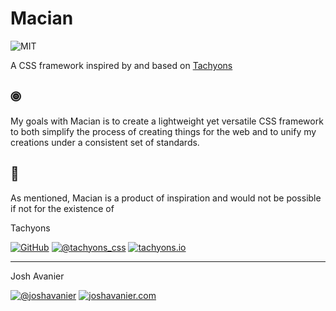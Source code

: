 # Macian

![MIT](https://joshavanier.github.io/badges/mit.svg)

A CSS framework inspired by and based on [Tachyons](https://tachyons.io/)

## 🞋

My goals with Macian is to create a lightweight yet versatile CSS framework to both simplify the process of creating things for the web and to unify my creations under a consistent set of standards.

## 📜

As mentioned, Macian is a product of inspiration and would not be possible if not for the existence of

Tachyons

[![GitHub](https://joshavanier.github.io/badges/github.svg)](https://github.com/tachyons-css/tachyons/) [![@tachyons_css](https://joshavanier.github.io/badges/twitter.svg)](https://twitter.com/tachyons_css) [![tachyons.io](https://joshavanier.github.io/badges/website.svg)](https://tachyons.io)

---

Josh Avanier

[![@joshavanier](https://joshavanier.github.io/badges/twitter.svg)](https://twitter.com/joshavanier) [![joshavanier.com](https://joshavanier.github.io/badges/website.svg)](https://joshavanier.com)
